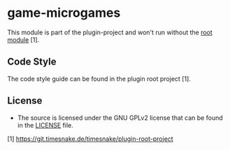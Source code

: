 # game-microgames

This module is part of the plugin-project and won't run without
the [root module](https://git.timesnake.de/timesnake/plugin-root-project) [1].

## Code Style

The code style guide can be found in the plugin root project [1].

## License

- The source is licensed under the GNU GPLv2 license that can be found in the [LICENSE](LICENSE)
  file.

[1] https://git.timesnake.de/timesnake/plugin-root-project